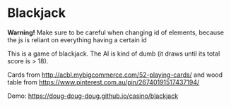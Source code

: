 # Blackjack

**Warning!** Make sure to be careful when changing id of elements, because the js is reliant on everything having a certain id

This is a game of blackjack. The AI is kind of dumb (it draws until its total score is > 18).

Cards from http://acbl.mybigcommerce.com/52-playing-cards/ and wood table from https://www.pinterest.com.au/pin/26740191517437194/

Demo: https://doug-doug-doug.github.io/casino/blackjack
